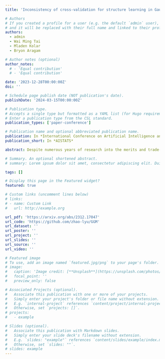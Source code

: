 ```yaml
---
title: 'Inconsistency of cross-validation for structure learning in Gaussian graphical models'

# Authors
# If you created a profile for a user (e.g. the default `admin` user), write the username (folder name) here
# and it will be replaced with their full name and linked to their profile.
authors:
  - admin
  - Wai Ming Tai
  - Mladen Kolar
  - Bryon Aragam

# Author notes (optional)
author_notes:
  # - 'Equal contribution'
  # - 'Equal contribution'

date: '2023-12-28T00:00:00Z'
doi: ''

# Schedule page publish date (NOT publication's date).
publishDate: '2024-03-15T00:00:00Z'

# Publication type.
# Accepts a single type but formatted as a YAML list (for Hugo requirements).
# Enter a publication type from the CSL standard.
publication_types: ['paper-conference']

# Publication name and optional abbreviated publication name.
publication: In *International Conference on Artificial Intelligence and Statistics*
publication_short: In *AISTATS*

abstract: Despite numerous years of research into the merits and trade-offs of various model selection criteria, obtaining robust results that elucidate the behavior of cross-validation remains a challenging endeavor. In this paper, we highlight the inherent limitations of cross-validation when employed to discern the structure of a Gaussian graphical model. We provide finite-sample bounds on the probability that the Lasso estimator for the neighborhood of a node within a Gaussian graphical model, optimized using a prediction oracle, misidentifies the neighborhood. Our results pertain to both undirected and directed acyclic graphs, encompassing general, sparse covariance structures. To support our theoretical findings, we conduct an empirical investigation of this inconsistency by contrasting our outcomes with other commonly used information criteria through an extensive simulation study. Given that many algorithms designed to learn the structure of graphical models require hyperparameter selection, the precise calibration of this hyperparameter is paramount for accurately estimating the inherent structure. Consequently, our observations shed light on this widely recognized practical challenge.

# Summary. An optional shortened abstract.
# summary: Lorem ipsum dolor sit amet, consectetur adipiscing elit. Duis posuere tellus ac convallis placerat. Proin tincidunt magna sed ex sollicitudin condimentum.

tags: []

# Display this page in the Featured widget?
featured: true

# Custom links (uncomment lines below)
# links:
# - name: Custom Link
#   url: http://example.org

url_pdf: 'https://arxiv.org/abs/2312.17047'
url_code: 'https://github.com/zhao-lyu/GGM'
url_dataset: ''
url_poster: ''
url_project: ''
url_slides: ''
url_source: ''
url_video: ''

# Featured image
# To use, add an image named `featured.jpg/png` to your page's folder.
# image:
#   caption: 'Image credit: [**Unsplash**](https://unsplash.com/photos/pLCdAaMFLTE)'
#   focal_point: ''
#   preview_only: false

# Associated Projects (optional).
#   Associate this publication with one or more of your projects.
#   Simply enter your project's folder or file name without extension.
#   E.g. `internal-project` references `content/project/internal-project/index.md`.
#   Otherwise, set `projects: []`.
# projects:
#   - example

# Slides (optional).
#   Associate this publication with Markdown slides.
#   Simply enter your slide deck's filename without extension.
#   E.g. `slides: "example"` references `content/slides/example/index.md`.
#   Otherwise, set `slides: ""`.
# slides: example
---
```

<!-- 
{{% callout note %}}
Click the _Cite_ button above to demo the feature to enable visitors to import publication metadata into their reference management software.
{{% /callout %}}

{{% callout note %}}
Create your slides in Markdown - click the _Slides_ button to check out the example.
{{% /callout %}}

Add the publication's **full text** or **supplementary notes** here. You can use rich formatting such as including [code, math, and images](https://docs.hugoblox.com/content/writing-markdown-latex/). -->

